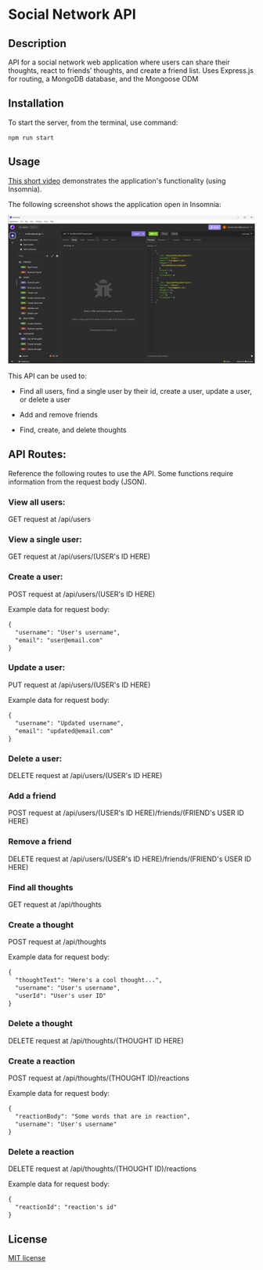 # Social Network API

## Description

API for a social network web application where users can share their thoughts, react to friends’ thoughts, and create a friend list. Uses Express.js for routing, a MongoDB database, and the Mongoose ODM

## Installation

To start the server, from the terminal, use command:

````
npm run start
````

## Usage

[This short video](https://drive.google.com/file/d/1jC90FB93rA5Bi8byEhXrquZSlunNwIO-/view?usp=drive_link) demonstrates the application's functionality (using Insomnia).

The following screenshot shows the application open in Insomnia:

![social-network-api](./assets/images/screenshot1.png)

This API can be used to:

- Find all users, find a single user by their id, create a user, update a user, or delete a user

- Add and remove friends

- Find, create, and delete thoughts

## API Routes:

Reference the following routes to use the API. Some functions require information from the request body (JSON).

### View all users:

GET request at /api/users

### View a single user:

GET request at /api/users/(USER's ID HERE)

### Create a user:

POST request at /api/users/(USER's ID HERE)

Example data for request body:
````
{
  "username": "User's username",
  "email": "user@email.com"
}
````

### Update a user:

PUT request at /api/users/(USER's ID HERE)

Example data for request body:
````
{
  "username": "Updated username",
  "email": "updated@email.com"
}
````

### Delete a user:

DELETE request at /api/users/(USER's ID HERE)

### Add a friend

POST request at /api/users/(USER's ID HERE)/friends/(FRIEND's USER ID HERE)

### Remove a friend

DELETE request at /api/users/(USER's ID HERE)/friends/(FRIEND's USER ID HERE)

### Find all thoughts

GET request at /api/thoughts

### Create a thought

POST request at /api/thoughts

Example data for request body:
````
{
  "thoughtText": "Here's a cool thought...",
  "username": "User's username",
  "userId": "User's user ID"
}
````

### Delete a thought

DELETE request at /api/thoughts/(THOUGHT ID HERE)

### Create a reaction

POST request at /api/thoughts/(THOUGHT ID)/reactions

Example data for request body:
````
{
  "reactionBody": "Some words that are in reaction",
  "username": "User's username"
}
````

### Delete a reaction

DELETE request at /api/thoughts/(THOUGHT ID)/reactions

Example data for request body:
````
{
  "reactionId": "reaction's id"
}
````

## License

[MIT license](./LICENSE)